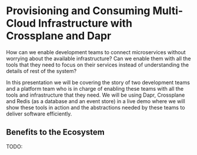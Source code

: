 # Provisioning and Consuming Multi-Cloud Infrastructure with Crossplane and Dapr

How can we enable development teams to connect microservices without worrying about the available infrastructure? Can we enable them with all the tools that they need to focus on their services instead of understanding the details of rest of the system?

In this presentation we will be covering the story of two development teams and a platform team who is in charge of enabling these teams with all the tools and infrastructure that they need. 
We will be using Dapr, Crossplane and Redis (as a database and an event store) in a live demo where we will show these tools in action and the abstractions needed by these teams to deliver software efficiently.


## Benefits to the Ecosystem

TODO: